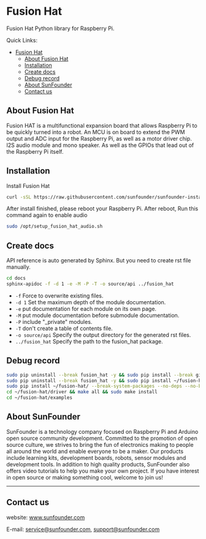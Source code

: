 # Fusion Hat

Fusion Hat Python library for Raspberry Pi.

Quick Links:

- [Fusion Hat](#fusion-hat)
  - [About Fusion Hat](#about-fusion-hat)
  - [Installation](#installation)
  - [Create docs](#create-docs)
  - [Debug record](#debug-record)
  - [About SunFounder](#about-sunfounder)
  - [Contact us](#contact-us)

## About Fusion Hat

Fusion HAT is a multifunctional expansion board that allows Raspberry Pi to be quickly turned into a robot. An MCU is on board to extend the PWM output and ADC input for the Raspberry Pi, as well as a motor driver chip. I2S audio module and mono speaker. As well as the GPIOs that lead out of the Raspberry Pi itself.

## Installation

Install Fusion Hat

```bash
curl -sSL https://raw.githubusercontent.com/sunfounder/sunfounder-installer-scripts/main/install-fusion-hat.sh | sudo bash
```

After install finished, please reboot your Raspberry Pi. After reboot, Run this command again to enable audio

```bash
sudo /opt/setup_fusion_hat_audio.sh
```

## Create docs

API reference is auto generated by Sphinx. But you need to create rst file manually.
```bash
cd docs
sphinx-apidoc -f -d 1 -e -M -P -T -o source/api ../fusion_hat
```

- `-f` Force to overwrite existing files.
- `-d 1` Set the maximum depth of the module documentation.
- `-e` put documentation for each module on its own page.
- `-M` put module documentation before submodule documentation.
- `-P` include "_private" modules.
- `-T` don't create a table of contents file.
- `-o source/api` Specify the output directory for the generated rst files.
- `../fusion_hat` Specify the path to the fusion_hat package.

## Debug record

```bash
sudo pip uninstall --break fusion_hat -y && sudo pip install --break git+https://github.com/sunfounder/fusion-hat.git@1.1.x
sudo pip uninstall --break fusion_hat -y && sudo pip install ~/fusion-hat/ --break-system-packages --no-deps --no-build-isolation
sudo pip install ~/fusion-hat/ --break-system-packages --no-deps --no-build-isolation
cd ~/fusion-hat/driver && make all && sudo make install
cd ~/fusion-hat/examples
```

## About SunFounder

SunFounder is a technology company focused on Raspberry Pi and Arduino open source community development. Committed to the promotion of open source culture, we strives to bring the fun of electronics making to people all around the world and enable everyone to be a maker. Our products include learning kits, development boards, robots, sensor modules and development tools. In addition to high quality products, SunFounder also offers video tutorials to help you make your own project. If you have interest in open source or making something cool, welcome to join us!

----------------------------------------------

## Contact us

website:
    www.sunfounder.com

E-mail:
    service@sunfounder.com, support@sunfounder.com

